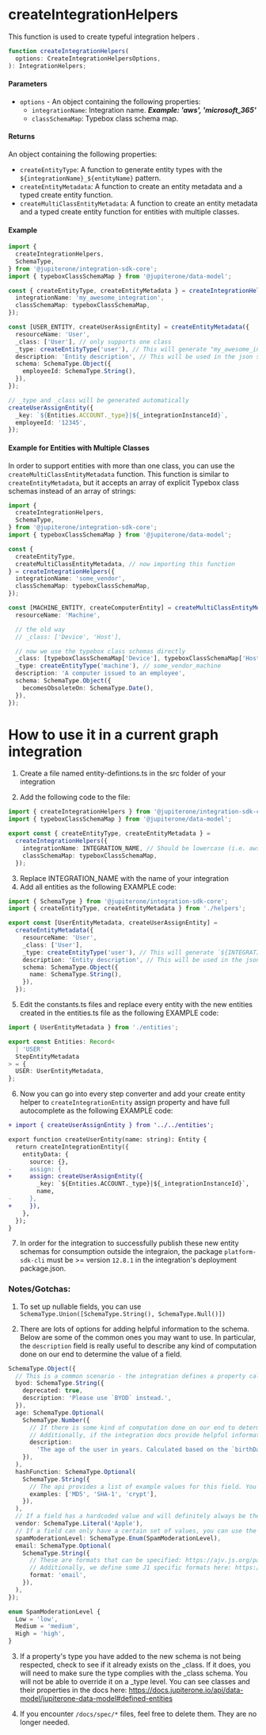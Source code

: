 # createIntegrationHelpers

This function is used to create typeful integration helpers .

```typescript
function createIntegrationHelpers(
  options: CreateIntegrationHelpersOptions,
): IntegrationHelpers;
```

#### Parameters

- `options` - An object containing the following properties:
  - `integrationName`: Integration name. **_Example: 'aws', 'microsoft_365'_**
  - `classSchemaMap`: Typebox class schema map.

#### Returns

An object containing the following properties:

- `createEntityType`: A function to generate entity types with the
  `${integrationName}_${entityName}` pattern.
- `createEntityMetadata`: A function to create an entity metadata and a typed
  create entity function.
- `createMultiClassEntityMetadata`: A function to create an entity metadata and
  a typed create entity function for entities with multiple classes.

#### Example

```typescript
import {
  createIntegrationHelpers,
  SchemaType,
} from '@jupiterone/integration-sdk-core';
import { typeboxClassSchemaMap } from '@jupiterone/data-model';

const { createEntityType, createEntityMetadata } = createIntegrationHelpers({
  integrationName: 'my_awesome_integration',
  classSchemaMap: typeboxClassSchemaMap,
});

const [USER_ENTITY, createUserAssignEntity] = createEntityMetadata({
  resourceName: 'User',
  _class: ['User'], // only supports one class
  _type: createEntityType('user'), // This will generate "my_awesome_integration_user", but you are free to not use the createEntityType helper
  description: 'Entity description', // This will be used in the json schema
  schema: SchemaType.Object({
    employeeId: SchemaType.String(),
  }),
});

// _type and _class will be generated automatically
createUserAssignEntity({
  _key: `${Entities.ACCOUNT._type}|${_integrationInstanceId}`,
  employeeId: '12345',
});
```

#### Example for Entities with Multiple Classes

In order to support entities with more than one class, you can use the
`createMultiClassEntityMetadata` function. This function is similar to
`createEntityMetadata`, but it accepts an array of explicit Typebox class
schemas instead of an array of strings:

```typescript
import {
  createIntegrationHelpers,
  SchemaType,
} from '@jupiterone/integration-sdk-core';
import { typeboxClassSchemaMap } from '@jupiterone/data-model';

const {
  createEntityType,
  createMultiClassEntityMetadata, // now importing this function
} = createIntegrationHelpers({
  integrationName: 'some_vendor',
  classSchemaMap: typeboxClassSchemaMap,
});

const [MACHINE_ENTITY, createComputerEntity] = createMultiClassEntityMetadata({
  resourceName: 'Machine',

  // the old way
  // _class: ['Device', 'Host'],

  // now we use the typebox class schemas directly
  _class: [typeboxClassSchemaMap['Device'], typeboxClassSchemaMap['Host']],
  _type: createEntityType('machine'), // some_vendor_machine
  description: 'A computer issued to an employee',
  schema: SchemaType.Object({
    becomesObsoleteOn: SchemaType.Date(),
  }),
});
```

# How to use it in a current graph integration

1. Create a file named entity-defintions.ts in the src folder of your integration 

2. Add the following code to the file:

```typescript
import { createIntegrationHelpers } from '@jupiterone/integration-sdk-core';
import { typeboxClassSchemaMap } from '@jupiterone/data-model';

export const { createEntityType, createEntityMetadata } =
  createIntegrationHelpers({
    integrationName: INTEGRATION_NAME, // Should be lowercase (i.e. aws)
    classSchemaMap: typeboxClassSchemaMap,
  });
```

3. Replace INTEGRATION_NAME with the name of your integration
4. Add all entities as the following EXAMPLE code:
```typescript
import { SchemaType } from '@jupiterone/integration-sdk-core';
import { createEntityType, createEntityMetadata } from './helpers';

export const [UserEntityMetadata, createUserAssignEntity] =
  createEntityMetadata({
    resourceName: 'User',
    _class: ['User'],
    _type: createEntityType('user'), // This will generate `${INTEGRATION_NAME}_user`, but you are free to not use the createEntityType helper
    description: 'Entity description', // This will be used in the json schema
    schema: SchemaType.Object({
      name: SchemaType.String(),
    }),
  });
```

5. Edit the constants.ts files and replace every entity with the new entities
   created in the entities.ts file as the following EXAMPLE code:

```typescript
import { UserEntityMetadata } from './entities';

export const Entities: Record<
  | 'USER'
  StepEntityMetadata
> = {
  USER: UserEntityMetadata,
};
```

6. Now you can go into every step converter and add your create entity helper to
   `createIntegrationEntity` assign property and have full autocomplete as the
   following EXAMPLE code:

```diff
+ import { createUserAssignEntity } from '../../entities';

export function createUserEntity(name: string): Entity {
  return createIntegrationEntity({
    entityData: {
      source: {},
-     assign: {
+     assign: createUserAssignEntity({
        _key: `${Entities.ACCOUNT._type}|${_integrationInstanceId}`,
        name,
-     },
+     }),
    },
  });
}
```

7. In order for the integration to successfully publish these new entity schemas
   for consumption outside the integraion, the package `platform-sdk-cli` must
   be >= version `12.8.1` in the integration's deployment package.json.

### Notes/Gotchas:

1. To set up nullable fields, you can use
   `SchemaType.Union([SchemaType.String(), SchemaType.Null()])`

1. There are lots of options for adding helpful information to the schema. Below
   are some of the common ones you may want to use. In particular, the
   `description` field is really useful to describe any kind of computation done
   on our end to determine the value of a field.

```typescript
SchemaType.Object({
  // This is a common scenario - the integration defines a property called `byod`, however the Device _class has a property calld `BYOD`. We can use the `deprecated` field to indicate that the `byod` property is deprecated and `BYOD` should be used instead. You would want to make sure the BYOD property is added to the entity in the converter.
  byod: SchemaType.String({
    deprecated: true,
    description: 'Please use `BYOD` instead.',
  }),
  age: SchemaType.Optional(
    SchemaType.Number({
      // If there is some kind of computation done on our end to determine the value of a field, you can describe it here.
      // Additionally, if the integration docs provide helpful information about the field, you can include that as well.
      description:
        'The age of the user in years. Calculated based on the `birthDate` property.',
    }),
  ),
  hashFunction: SchemaType.Optional(
    SchemaType.String({
      // The api provides a list of example values for this field. You can include them in an examples array.
      examples: ['MD5', 'SHA-1', 'crypt'],
    }),
  ),
  // If a field has a hardcoded value and will definitely always be the same, you can use the `SchemaType.Literal` field.
  vendor: SchemaType.Literal('Apple'),
  // If a field can only have a certain set of values, you can use the `SchemaType.Enum` field.
  spamModerationLevel: SchemaType.Enum(SpamModerationLevel),
  email: SchemaType.Optional(
    SchemaType.String({
      // These are formats that can be specified: https://ajv.js.org/packages/ajv-formats.html
      // Additionally, we define some J1 specific formats here: https://github.com/JupiterOne/sdk/blob/main/packages/integration-sdk-entity-validator/src/j1Formats.ts#L14
      format: 'email',
    }),
  ),
});

enum SpamModerationLevel {
  Low = 'low',
  Medium = 'medium',
  High = 'high',
}
```

3. If a property's type you have added to the new schema is not being respected,
   check to see if it already exists on the \_class. If it does, you will need
   to make sure the type complies with the \_class schema. You will not be able
   to override it on a \_type level. You can see classes and their properties in
   the docs here:
   https://docs.jupiterone.io/api/data-model/jupiterone-data-model#defined-entities

4. If you encounter `/docs/spec/*` files, feel free to delete them. They are no
   longer needed.
